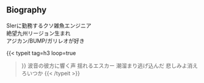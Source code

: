 ## Biography

SIerに勤務するクソ雑魚エンジニア  
絶望九州リージョン生まれ  
アジカン/BUMP/ガリレオが好き

{{< typeit 
  tag=h3
  loop=true
>}}
波音の彼方に響く声
揺れるエスカー
潮溜まり逃げ込んだ
悲しみよ消えろいつか
{{< /typeit >}}
